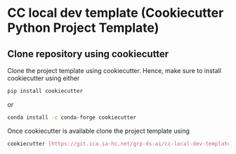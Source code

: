 # CC local dev template (Cookiecutter Python Project Template)

## Clone repository using cookiecutter
Clone the project template using cookiecutter. Hence, make
sure to install cookiecutter using either
```bash
pip install cookiecutter
```
or
```bash
conda install -c conda-forge cookiecutter
```
Once cookiecutter is available clone the project template using
```bash
cookiecutter [https://git.ica.ia-hc.net/grp-ds-ai/cc-local-dev-template.git](https://github.com/hjerpe/cc-local-dev-template.git)
```
